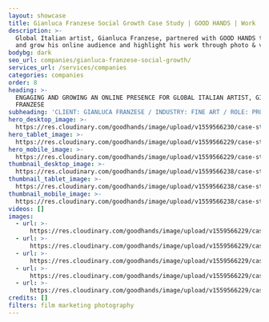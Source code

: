 ```yaml
---
layout: showcase
title: Gianluca Franzese Social Growth Case Study | GOOD HANDS | Work
description: >-
  Global Italian artist, Gianluca Franzese, partnered with GOOD HANDS to engage
  and grow his online audience and highlight his work through photo & video.
bodybg: dark
seo_url: companies/gianluca-franzese-social-growth/
services_url: /services/companies
categories: companies
order: 8
heading: >-
  ENGAGING AND GROWING AN ONLINE PRESENCE FOR GLOBAL ITALIAN ARTIST, GIANLUCA
  FRANZESE
subheading: 'CLIENT: GIANLUCA FRANZESE / INDUSTRY: FINE ART / ROLE: PRODUCTION + SOCIAL'
hero_desktop_image: >-
  https://res.cloudinary.com/goodhands/image/upload/v1559566230/case-studies/gianluca-franzese/case-study-gianluca-franzese-1280px_isviad.jpg
hero_tablet_image: >-
  https://res.cloudinary.com/goodhands/image/upload/v1559566229/case-studies/gianluca-franzese/case-study-gianluca-franzese-768px_i016tu.jpg
hero_mobile_image: >-
  https://res.cloudinary.com/goodhands/image/upload/v1559566229/case-studies/gianluca-franzese/case-study-gianluca-franzese-360px_d3bs8r.jpg
thumbnail_desktop_image: >-
  https://res.cloudinary.com/goodhands/image/upload/v1559566238/case-studies/gianluca-franzese/gianluca-franzese-thumbnail-1280px_etgmxs.jpg
thumbnail_tablet_image: >-
  https://res.cloudinary.com/goodhands/image/upload/v1559566238/case-studies/gianluca-franzese/gianluca-franzese-thumbnail-768px_qibyad.jpg
thumbnail_mobile_image: >-
  https://res.cloudinary.com/goodhands/image/upload/v1559566238/case-studies/gianluca-franzese/gianluca-franzese-thumbnail-360px_nuitfs.jpg
videos: []
images:
  - url: >-
      https://res.cloudinary.com/goodhands/image/upload/v1559566229/case-studies/gianluca-franzese/case-study-gianluca-franzese-01_bw7zti.jpg
  - url: >-
      https://res.cloudinary.com/goodhands/image/upload/v1559566229/case-studies/gianluca-franzese/case-study-gianluca-franzese-02_joovlw.jpg
  - url: >-
      https://res.cloudinary.com/goodhands/image/upload/v1559566229/case-studies/gianluca-franzese/case-study-gianluca-franzese-03_bnnajv.jpg
  - url: >-
      https://res.cloudinary.com/goodhands/image/upload/v1559566229/case-studies/gianluca-franzese/case-study-gianluca-franzese-04_on5yiv.jpg
  - url: >-
      https://res.cloudinary.com/goodhands/image/upload/v1559566229/case-studies/gianluca-franzese/case-study-gianluca-franzese-05_nla244.jpg
credits: []
filters: film marketing photography
---
```


